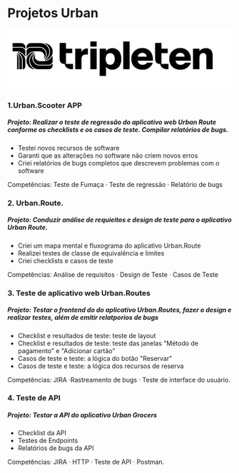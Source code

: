 # Projetos Urban

<img src="https://github.com/Jheimys/assets/blob/master/tt2.jpg">

### 1.Urban.Scooter APP

##### Projeto: Realizar o teste de regressão do aplicativo web Urban Route conforme os checklists e os casos de teste. Compilar relatórios de bugs.
- Testei novos recursos de software
- Garanti que as alterações no software não criem novos erros
- Criei relatórios de bugs completos que descrevem problemas com o software

Competências: Teste de Fumaça · Teste de regressão · Relatório de bugs

### 2. Urban.Route.

##### Projeto: Conduzir análise de requieitos e design de teste para o aplicativo Urban Route.
- Criei um mapa mental e fluxograma do aplicativo Urban.Route
- Realizei testes de classe de equivalência e limites
- Criei checklists e casos de teste
  
Competências: Análise de requisitos · Design de Teste · Casos de Teste


### 3. Teste de aplicativo web Urban.Routes 

##### Projeto: Testar o frontend do do aplicativo Urban.Routes, fazer o design e realizar testes, além de emitir relatporios de bugs

- Checklist e resultados de teste: teste de layout
- Checklist e resultados de teste: teste das janelas "Método de pagamento" e "Adicionar cartão"
- Casos de teste e teste: a lógica do botão "Reservar"
- Casos de teste e teste: a lógica dos recursos de reserva
  
Competências: JIRA ·Rastreamento de bugs · Teste de interface do usuário.

### 4. Teste de API 

##### Projeto: Testar a API do aplicativo Urban Grocers

- Checklist da API
- Testes de Endpoints
- Relatórios de bugs da API

Competências: JIRA · HTTP · Teste de API · Postman.
